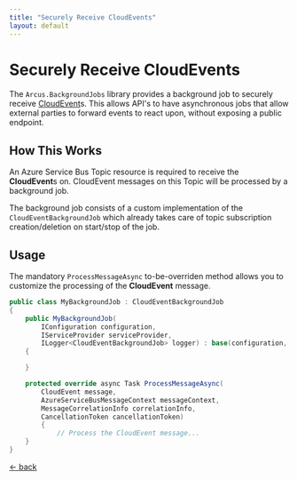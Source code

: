 ```yaml
---
title: "Securely Receive CloudEvents"
layout: default
---
```


# Securely Receive CloudEvents

The `Arcus.BackgroundJobs` library provides a background job to securely receive [CloudEvent](https://github.com/cloudevents/spec)s.
This allows API's to have asynchronous jobs that allow external parties to forward events to react upon, without exposing a public endpoint.

## How This Works

An Azure Service Bus Topic resource is required to receive the **CloudEvent**s on. CloudEvent messages on this Topic will be processed by a background job.

The background job consists of a custom implementation of the `CloudEventBackgroundJob` which already takes care of topic subscription creation/deletion on start/stop of the job.

## Usage

The mandatory `ProcessMessageAsync` to-be-overriden method allows you to customize the processing of the **CloudEvent** message.

```csharp
public class MyBackgroundJob : CloudEventBackgroundJob
{
    public MyBackgroundJob(
        IConfiguration configuration,
        IServiceProvider serviceProvider,
        ILogger<CloudEventBackgroundJob> logger) : base(configuration, serviceProvider, logger)
    {

    }

    protected override async Task ProcessMessageAsync(
        CloudEvent message,
        AzureServiceBusMessageContext messageContext,
        MessageCorrelationInfo correlationInfo,
        CancellationToken cancellationToken)
        {
            // Process the CloudEvent message...
    }
}
```

[&larr; back](/)